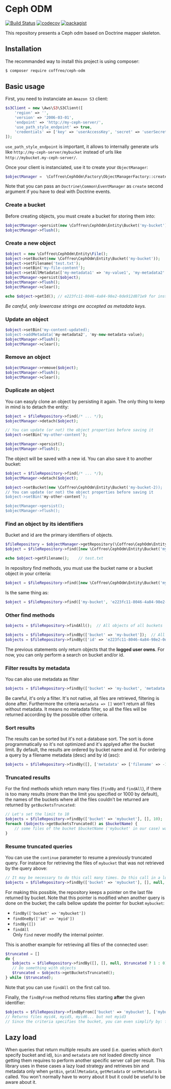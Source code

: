 # Ceph ODM
[![Build Status](https://travis-ci.org/Coffreo/ceph-odm.svg?branch=master)](https://travis-ci.org/Coffreo/ceph-odm)
[![codecov](https://codecov.io/gh/Coffreo/ceph-odm/branch/master/graph/badge.svg)](https://codecov.io/gh/Coffreo/ceph-odm)
[![packagist](https://img.shields.io/packagist/v/coffreo/ceph-odm.svg)](https://github.com/Coffreo/ceph-odm)

This repository presents a Ceph odm based on Doctrine mapper skeleton.

## Installation
The recommanded way to install this project is using composer:
```bash
$ composer require coffreo/ceph-odm
```

## Basic usage

First, you need to instanciate an `Amazon S3` client:
```php
$s3Client = new \Aws\S3\S3Client([
    'region' => '',
    'version' => '2006-03-01',
    'endpoint' => 'http://my-ceph-server/',
    'use_path_style_endpoint' => true,
    'credentials' => ['key' => 'userAccessKey', 'secret' => 'userSecretKey']
]);
```
`use_path_style_endpoint` is important, it allows to internally generate urls like `http://my-ceph-server/mybucket` instead of urls like `http://mybucket.my-ceph-server/`.

Once your client is instanciated, use it to create your `ObjectManager`:

```php
$objectManager =  \Coffreo\CephOdm\Factory\ObjectManagerFactory::create($s3Client);
```

Note that you can pass an `Doctrine\Common\EventManager` as `create` second argument if you have to deal with Doctrine events.

### Create a bucket
Before creating objects, you must create a bucket for storing them into:
```php
$objectManager->persist(new \Coffreo\CephOdm\Entity\Bucket('my-bucket'));
$objectManager->flush();
```

### Create a new object
```php
$object = new \Coffreo\CephOdm\Entity\File();
$object->setBucket(new \Coffreo\CephOdm\Entity\Bucket('my-bucket'));
$object->setFilename('test.txt');
$object->setBin('my-file-content');
$object->setAllMetadata(['my-metadata1' => 'my-value1', 'my-metadata2' => 'my-value2']);
$objectManager->persist($object);
$objectManager->flush();
$objectManager->clear();

echo $object->getId(); // e223fc11-8046-4a84-98e2-0de912d071e9 for instance since object is stored
```

*Be careful, only lowercase strings are accepted as metadata keys.*

### Update an object
```php
$object->setBin('my-content-updated);
$object->addMetadata('my-metadata2', 'my-new-metadata-value);
$objectManager->flush();
$objectManager->clear();
```

### Remove an object
```php
$objectManager->remove($object);
$objectManager->flush();
$objectManager->clear();
```

### Duplicate an object
You can easyly clone an object by persisting it again. The only thing to keep in mind is to detach the entity:
```php
$object = $fileRepository->find(/* ... */);
$objectManager->detach($object);

// You can update (or not) the object properties before saving it
$object->setBin('my-other-content');

$objectManager->persist();
$objectManager->flush();
```
The object will be saved with a new id. You can also save it to another bucket:
```php
$object = $fileRepository->find(/* ... */);
$objectManager->detach($object);

$object->setBucket(new \Coffreo\CephOdm\Entity\Bucket('my-bucket-2));
// You can update (or not) the object properties before saving it
$object->setBin('my-other-content');

$objectManager->persist();
$objectManager->flush();
```

### Find an object by its identifiers
Bucket and id are the primary identifiers of objects.
```php
$fileRepository = $objectManager->getRepository(\Coffreo\CephOdm\Entity\File::class);
$object = $fileRepository->find([new \Coffreo\CephOdm\Entity\Bucket('my-bucket'), 'e223fc11-8046-4a84-98e2-0de912d071e9']);

echo $object->getFilename();    // test.txt
```
In repository find methods, you must use the bucket name or a bucket object in your criteria:
```php
$object = $fileRepository->find([new \Coffreo\CephOdm\Entity\Bucket('my-bucket'), 'e223fc11-8046-4a84-98e2-0de912d071e9']);
```
Is the same thing as:
```php
$object = $fileRepository->find(['my-bucket', 'e223fc11-8046-4a84-98e2-0de912d071e9']);
```

### Other find methods
```php
$objects = $fileRepository->findAll();  // All objects of all buckets

$objects = $fileRepository->findBy(['bucket' => 'my-bucket']);  // All objects of the bucket
$objects = $fileRepository->findBy(['id' => 'e223fc11-8046-4a84-98e2-0de912d071e9']); // All objects in any bucket of the given id
```
The previous statements only return objects that the **logged user owns**. For now, you can only perform a search on bucket and/or id.

### Filter results by metadata
You can also use metadata as filter
```php
$objects = $fileRepository->findBy(['bucket' => 'my-bucket', 'metadata' => ['mymetadata' => 'myvalue']]);
```
Be careful, it's only a filter. It's not native, all files are retrieved, filtering is done after. Furthermore the criteria `metadata => []` won't return all files without metadata. It means no metadata filter, so all the files will be returned according by the possible other criteria.

### Sort results
The results can be sorted but it's not a database sort. The sort is done programmatically so it's not optimized and it's applyed after the bucket limit. By default, the results are ordered by bucket name and id. For ordering a query by a filename metadata (desc) and by id (asc):
```php
$objects = $fileRepository->findBy([], ['metadata' => ['filename' => -1], 'id' => 1]);
```

### Truncated results
For the find methods which return many files (`findBy` and `findAll`), if there is too many results (more than the limit you specified or 1000 by default), the names of the buckets where all the files couldn't be returned are returned by `getBucketsTruncated`:
```php
// Let's set the limit to 10
$objects = $fileRepository->findBy(['bucket' => 'mybucket'], [], 10);
foreach ($objects->getBucketsTruncated() as $bucketName) {
    // some files of the bucket $bucketName ('mybucket' in our case) was not returned
}
```

### Resume truncated queries
You can use the `continue` parameter to resume a previously truncated query. For instance for retrieving the files of `mybucket` that was not retrieved by the query above:
```php
// It may be necessary to do this call many times. Do this call in a loop until $objects->getBucketsTruncated() returns an empty array.
$objects = $fileRepository->findBy(['bucket' => 'mybucket'], [], null, 1);
```
For making this possible, the repository keeps a pointer on the last file returned by bucket. Note that this pointer is modified when another query is done on the bucket; the calls bellow update the pointer for bucket `mybucket`:
* `findBy(['bucket' => 'mybucket'])`
* `findOneBy(['id' => 'myid'])`
* `findBy([])`
* `findAll`  
Only `find` never modify the internal pointer. 


This is another example for retrieving all files of the connected user:
```php
$truncated = []
do {
   $objects = $fileRepository->findBy([], [], null, $truncated ? 1 : 0);
   // Do something with objects
   $truncated = $objects->getBucketsTruncated();
} while ($truncated);
```
Note that you can use `findAll` on the first call too.

Finally, the `findByFrom` method returns files starting **after** the given identifier:
```php
$objects = $fileRepository->findByFrom(['bucket' => 'mybucket'], ['mybucket' => 'myid3']);
// Returns files myid4, myid5, myid6... but not myid3
// Since the criteria specifies the bucket, you can even simplify by: findByFrom(['bucket' => 'mybucket'], 'myid3')
```

## Lazy load
When queries that return multiple results are used (i.e. queries which don't specify bucket and id), `bin` and `metadata` are not loaded directly since getting them requires to perform another specific server call per result. This library uses in these cases a lazy load strategy and retrieves bin and metadata only when `getBin`, `getAllMetadata`, `getMetadata` or `setMetadata` is called. You won't normally have to worry about it but it could be useful to be aware about it.